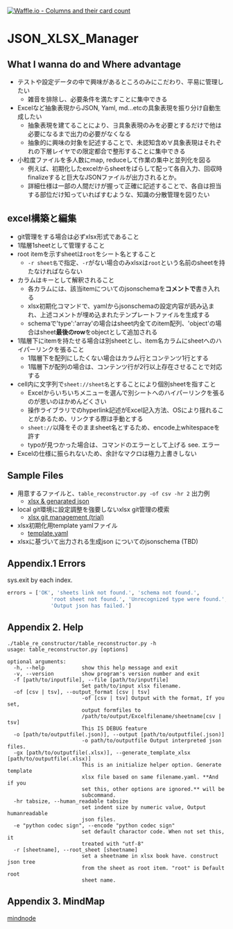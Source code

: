 [![Waffle.io - Columns and their card count](https://badge.waffle.io/setminami/TableReconstructor.png?columns=all)](https://waffle.io/setminami/TableReconstructor?utm_source=badge)

# JSON_XLSX_Manager
## What I wanna do and Where advantage
  - テストや設定データの中で興味があるところのみにこだわり、平易に管理したい
    - 雑音を排除し、必要条件を満たすことに集中できる
  - Excelなど抽象表現からJSON, Yaml, md...etcの具象表現を振り分け自動生成したい
    - 抽象表現を建てることにより、∃具象表現のみを必要とするだけで他は必要になるまで出力の必要がなくなる
    - 抽象的に興味の対象を記述することで、未認知含め∀具象表現はそれぞれの下層レイヤでの限定都合で整形することに集中できる
  - 小粒度ファイルを多人数にmap, reduceして作業の集中と並列化を図る
    - 例えば、初期化したexcelからsheetをばらして配って各自入力、回収時finalizeすると巨大なJSONファイルが出力されるとか。
    - 詳細仕様は一部の人間だけが握って正確に記述することで、各自は担当する部位だけ知っていればすむような、知識の分散管理を図りたい

## excel構築と編集
  - git管理をする場合は必ずxlsx形式であること
  - 1階層1sheetとして管理すること
  - root itemを示すsheetは`root`をシート名とすること
    - `-r sheet名`で指定、`-r`がない場合のみxlsxは`root`という名前のsheetを持たなければならない
  - カラムはキーとして解釈されること
    - 各カラムには、該当itemについてのjsonschemaを**コメントで**書き入れる
    - xlsx初期化コマンドで、yamlからjsonschemaの設定内容が読み込まれ、上述コメントが埋め込まれたテンプレートファイルを生成する
    - schemaで'type':'array'の場合はsheet内全てのitem配列、'object'の場合はsheet**最後のrow**をobjectとして追加される
  - 1階層下にitemを持たせる場合は別sheetとし、item名カラムにsheetへのハイパーリンクを張ること
    - 1階層下を配列にしたくない場合はカラム行とコンテンツ1行とする
    - 1階層下が配列の場合は、コンテンツ行が2行以上存在させることで対応する
  - cell内に文字列で`sheet://sheet名`とすることにより個別sheetを指すこと
    - Excelからいちいちメニューを選んで別シートへのハイパーリンクを張るのが思いのほかめんどくさい
    - 操作ライブラリでのhyperlink記述がExcel記入方法、OSにより揺れることがあるため、リンクする際は手動とする
    - `sheet://`以降をそのままsheet名とするため、encode上whitespaceを許す
    - typoが見つかった場合は、コマンドのエラーとして上げる see. エラー
  - Excelの仕様に振られないため、余計なマクロは極力上書きしない

## Sample Files
  - 用意するファイルと、`table_reconstructor.py -of csv -hr 2` 出力例
    - [xlsx & genarated json](https://github.com/setminami/TableReconstructor/tree/master/Samples)
  - local git環境に設定調整を強要しないxlsx git管理の模索
    - [xlsx git management (trial)](https://github.com/setminami/TableReconstructor/tree/master/output/cheatsheet.xlsx)
  - xlsx初期化用template yamlファイル
    - [template.yaml](https://github.com/setminami/TableReconstructor/blob/master/template.yaml)
  - xlsxに基づいて出力される生成json についてのjsonschema (TBD)

## Appendix.1 Errors
sys.exit by each index.

```python
errors = ['OK', 'sheets link not found.', 'schema not found.',
              'root sheet not found.', 'Unrecognized type were found.', 'Unknown accumulator!',
              'Output json has failed.']
```

## Appendix 2. Help
```
./table_re_constructor/table_reconstructor.py -h
usage: table_reconstructor.py [options]

optional arguments:
  -h, --help            show this help message and exit
  -v, --version         show program's version number and exit
  -f [path/to/inputfile], --file [path/to/inputfile]
                        Set path/to/input xlsx filename.
  -of [csv | tsv], --output_format [csv | tsv]
                        -of [csv | tsv] Output with the format, If you set,
                        output formfiles to
                        /path/to/output/Excelfilename/sheetname[csv | tsv]
                        This IS DEBUG feature
  -o [path/to/outputfile(.json)], --output [path/to/outputfile(.json)]
                        -o path/to/outputfile Output interpreted json files.
  -gx [path/to/outputfile(.xlsx)], --generate_template_xlsx [path/to/outputfile(.xlsx)]
                        This is an initialize helper option. Generate template
                        xlsx file based on same filename.yaml. **And if you
                        set this, other options are ignored.** will be
                        subcommand.
  -hr tabsize, --human_readable tabsize
                        set indent size by numeric value, Output humanreadable
                        json files.
  -e "python codec sign", --encode "python codec sign"
                        set default charactor code. When not set this, it
                        treated with "utf-8"
  -r [sheetname], --root_sheet [sheetname]
                        set a sheetname in xlsx book have. construct json tree
                        from the sheet as root item. "root" is Default root
                        sheet name.
```

## Appendix 3. MindMap
[mindnode](https://my.mindnode.com/vWDYEyp9p7s2kFgCr4yzuVrokfimz3Cx2nvGR1Xg/em#97,31,-2)
